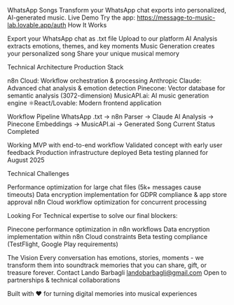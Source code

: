WhatsApp Songs
Transform your WhatsApp chat exports into personalized, AI-generated music.
Live Demo
Try the app: https://message-to-music-lab.lovable.app/auth
How It Works

Export your WhatsApp chat as .txt file
Upload to our platform
AI Analysis extracts emotions, themes, and key moments
Music Generation creates your personalized song
Share your unique musical memory

Technical Architecture
Production Stack

n8n Cloud: Workflow orchestration & processing
Anthropic Claude: Advanced chat analysis & emotion detection
Pinecone: Vector database for semantic analysis (3072-dimension)
MusicAPI.ai: AI music generation engine
⚛React/Lovable: Modern frontend application

Workflow Pipeline
WhatsApp .txt → n8n Parser → Claude AI Analysis → Pinecone Embeddings → MusicAPI.ai → Generated Song
Current Status
Completed

Working MVP with end-to-end workflow
Validated concept with early user feedback
Production infrastructure deployed
Beta testing planned for August 2025

Technical Challenges

Performance optimization for large chat files (5k+ messages cause timeouts)
Data encryption implementation for GDPR compliance & app store approval
n8n Cloud workflow optimization for concurrent processing

Looking For
Technical expertise to solve our final blockers:

Pinecone performance optimization in n8n workflows
Data encryption implementation within n8n Cloud constraints
Beta testing compliance (TestFlight, Google Play requirements)

The Vision
Every conversation has emotions, stories, moments - we transform them into soundtrack memories that you can share, gift, or treasure forever.
Contact
Lando Barbagli
landobarbagli@gmail.com
Open to partnerships & technical collaborations

Built with ❤️ for turning digital memories into musical experiences
